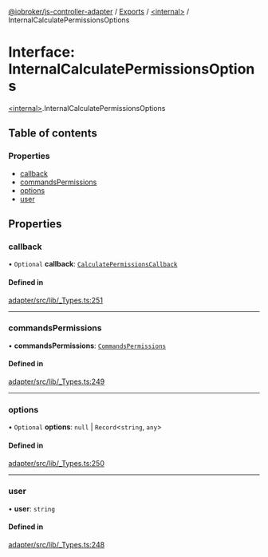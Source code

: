 [@iobroker/js-controller-adapter](../README.md) / [Exports](../modules.md) / [\<internal\>](../modules/internal_.md) / InternalCalculatePermissionsOptions

# Interface: InternalCalculatePermissionsOptions

[\<internal\>](../modules/internal_.md).InternalCalculatePermissionsOptions

## Table of contents

### Properties

- [callback](internal_.InternalCalculatePermissionsOptions.md#callback)
- [commandsPermissions](internal_.InternalCalculatePermissionsOptions.md#commandspermissions)
- [options](internal_.InternalCalculatePermissionsOptions.md#options)
- [user](internal_.InternalCalculatePermissionsOptions.md#user)

## Properties

### callback

• `Optional` **callback**: [`CalculatePermissionsCallback`](../modules/internal_.md#calculatepermissionscallback)

#### Defined in

[adapter/src/lib/_Types.ts:251](https://github.com/ioBroker/ioBroker.js-controller/blob/49d93c99/packages/adapter/src/lib/_Types.ts#L251)

___

### commandsPermissions

• **commandsPermissions**: [`CommandsPermissions`](../modules/internal_.md#commandspermissions)

#### Defined in

[adapter/src/lib/_Types.ts:249](https://github.com/ioBroker/ioBroker.js-controller/blob/49d93c99/packages/adapter/src/lib/_Types.ts#L249)

___

### options

• `Optional` **options**: ``null`` \| `Record`\<`string`, `any`\>

#### Defined in

[adapter/src/lib/_Types.ts:250](https://github.com/ioBroker/ioBroker.js-controller/blob/49d93c99/packages/adapter/src/lib/_Types.ts#L250)

___

### user

• **user**: `string`

#### Defined in

[adapter/src/lib/_Types.ts:248](https://github.com/ioBroker/ioBroker.js-controller/blob/49d93c99/packages/adapter/src/lib/_Types.ts#L248)
